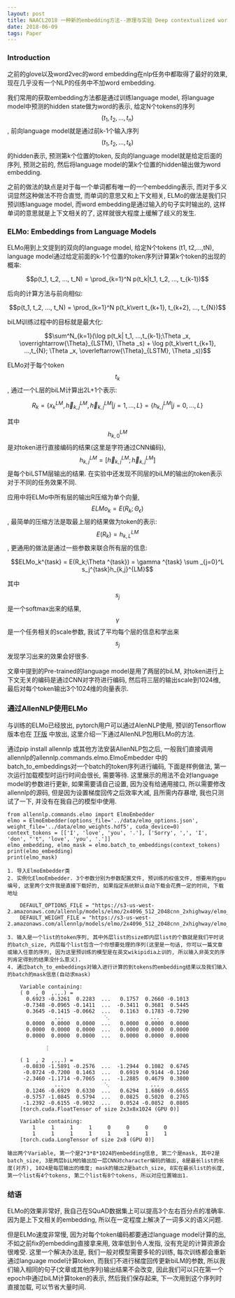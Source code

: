 ```yaml
---
layout: post
title: NAACL2018 一种新的embedding方法--原理与实验 Deep contextualized word representations (ELMo)
date: 2018-06-09
tags: Paper
---
```


### Introduction

之前的glove以及word2vec的word embedding在nlp任务中都取得了最好的效果, 现在几乎没有一个NLP的任务中不加word embedding.

我们常用的获取embedding方法都是通过训练language model, 将language model中预测的hidden state做为word的表示, 给定N个tokens的序列$$(t_1, t_2,...,t_n)$$, 前向language model就是通过前k-1个输入序列$$(t_1, t_2, ...,t_k)$$的hidden表示, 预测第k个位置的token, 反向的language model就是给定后面的序列, 预测之前的, 然后将language model的第k个位置的hidden输出做为word embedding. 

之前的做法的缺点是对于每一个单词都有唯一的一个embedding表示, 而对于多义词显然这种做法不符合直觉, 而单词的意思又和上下文相关, ELMo的做法是我们只预训练language model, 而word embedding是通过输入的句子实时输出的, 这样单词的意思就是上下文相关的了, 这样就很大程度上缓解了歧义的发生.

### ELMo: Embeddings from Language Models

ELMo用到上文提到的双向的language model, 给定N个tokens (t1, t2,...,tN),  language model通过给定前面的k-1个位置的token序列计算第k个token的出现的概率:

$$p(t_1, t_2, ..., t_N) = \prod_{k=1}^N p(t_k|t_1, t_2, ..., t_{k-1})$$

后向的计算方法与前向相似:

$$p(t_1, t_2, ..., t_N) = \prod_{k=1}^N p(t_k\vert t_{k+1}, t_{k+2}, ..., t_{N})$$

biLM训练过程中的目标就是最大化:

$$\sum^N_{k=1}(\log p(t_k| t_1, ...,t_{k-1};\Theta _x, \overrightarrow{\Theta}_{LSTM}, \Theta _s) + \log p(t_k\vert t_{k+1}, ...,t_{N}; \Theta _x, \overleftarrow{\Theta}_{LSTM}, \Theta _s))$$

ELMo对于每个token $$t_k$$, 通过一个L层的biLM计算出2L+1个表示:

$$R_k = \{x_k^{LM}, \overrightarrow{h}_{k,j}^{LM}, \overleftarrow{h}_{k, j}^{LM} \vert j=1, ..., L\} = \{h_{k,j}^{LM} \vert j=0,..., L\}$$

其中$$h_{k,0}^{LM}$$ 是对token进行直接编码的结果(这里是字符通过CNN编码), $$h_{k,j}^{LM} = [\overrightarrow{h}_{k,j}^{LM}; \overleftarrow{h}_{k, j}^{LM}]$$ 是每个biLSTM层输出的结果. 在实验中还发现不同层的biLM的输出的token表示对于不同的任务效果不同.

应用中将ELMo中所有层的输出R压缩为单个向量, $$ELMo_k = E(R_k;\Theta _\epsilon)$$, 最简单的压缩方法是取最上层的结果做为token的表示: $$E(R_k) = h_{k,L}^{LM}$$, 更通用的做法是通过一些参数来联合所有层的信息:

$$ELMo_k^{task} = E(R_k;\Theta ^{task}) = \gamma ^{task} \sum _{j=0}^L s_j^{task}h_{k,j}^{LM}$$

其中$$s_j$$是一个softmax出来的结果, $$\gamma$$是一个任务相关的scale参数, 我试了平均每个层的信息和学出来$$s_j$$发现学习出来的效果会好很多.

文章中提到的Pre-trained的language model是用了两层的biLM, 对token进行上下文无关的编码是通过CNN对字符进行编码, 然后将三层的输出scale到1024维, 最后对每个token输出3个1024维的向量表示.

### 通过AllenNLP使用ELMo

与训练的ELMo已经放出, pytorch用户可以通过AlenNLP使用, 预训的Tensorflow版本也在 [TF版](https://github.com/allenai/bilm-tf) 中放出, 这里介绍一下通过AllenNLP包用ELMo的方法.

通过pip install allennlp 或其他方法安装AllenNLP包之后, 一般我们直接调用allennlp的allennlp.commands.elmo.ElmoEmbedder 中的batch_to_embeddings对一个batch的token序列进行编码, 下面是样例做法, 第一次运行加载模型时运行时间会很长, 需要等待. 这里展示的用法不会对language model的参数进行更新, 如果需要请自己设置, 因为没有给通用接口, 所以需要修改allennlp的源码, 但是因为设置梯度回传之后效率大减, 且所需内存暴增, 我也只测试了一下, 并没有在我自己的模型中使用.

```
from allennlp.commands.elmo import ElmoEmbedder
elmo = ElmoEmbedder(options_file='../data/elmo_options.json', weight_file='../data/elmo_weights.hdf5', cuda_device=0)
context_tokens = [['I', 'love', 'you', '.'], ['Sorry', ',', 'I', 'don', "'t", 'love', 'you', '.']]
elmo_embedding, elmo_mask = elmo.batch_to_embeddings(context_tokens)
print(elmo_embedding)
print(elmo_mask)

1. 导入ElmoEmbedder类
2. 实例化ElmoEmbedder. 3个参数分别为参数配置文件, 预训练的权值文件, 想要用的gpu编号, 这里两个文件我是直接下载好的, 如果指定系统默认自动下载会花费一定的时间, 下载地址
   
    DEFAULT_OPTIONS_FILE = "https://s3-us-west-2.amazonaws.com/allennlp/models/elmo/2x4096_512_2048cnn_2xhighway/elmo_2x4096_512_2048cnn_2xhighway_options.json"
    DEFAULT_WEIGHT_FILE = "https://s3-us-west-2.amazonaws.com/allennlp/models/elmo/2x4096_512_2048cnn_2xhighway/elmo_2x4096_512_2048cnn_2xhighway_weights.hdf5"
    
3. 输入是一个list的token序列, 其中外层list的size即内层list的个数就是我们平时说的batch_size, 内层每个list包含一个你想要处理的序列(这里是一句话, 你可以一篇文章或输入任意的序列, 因为这里预训练的模型是在英文wikipidia上训的, 所以输入非英文的序列肯定得到的结果没什么意义).
4. 通过batch_to_embeddings对输入进行计算的到tokens的embedding结果以及我们输入的batch的mask信息(自动求mask)

    Variable containing:
    ( 0  , 0  ,.,.) = 
      0.6923 -0.3261  0.2283  ...   0.1757  0.2660 -0.1013
     -0.7348 -0.0965 -0.1411  ...  -0.3411  0.3681  0.5445
      0.3645 -0.1415 -0.0662  ...   0.1163  0.1783 -0.7290
               ...             ⋱             ...          
      0.0000  0.0000  0.0000  ...   0.0000  0.0000  0.0000
      0.0000  0.0000  0.0000  ...   0.0000  0.0000  0.0000
      0.0000  0.0000  0.0000  ...   0.0000  0.0000  0.0000
      
            ⋮  

    ( 1  , 2  ,.,.) = 
     -0.0830 -1.5891 -0.2576  ...  -1.2944  0.1082  0.6745
     -0.0724 -0.7200  0.1463  ...   0.6919  0.9144 -0.1260
     -2.3460 -1.1714 -0.7065  ...  -1.2885  0.4679  0.3800
               ...             ⋱             ...          
      0.1246 -0.6929  0.6330  ...   0.6294  1.6869 -0.6655
     -0.5757 -1.0845  0.5794  ...   0.0825  0.5020  0.2765
     -1.2392 -0.6155 -0.9032  ...   0.0524 -0.0852  0.0805
    [torch.cuda.FloatTensor of size 2x3x8x1024 (GPU 0)]

    Variable containing:
        1     1     1     1     0     0     0     0
        1     1     1     1     1     1     1     1
    [torch.cuda.LongTensor of size 2x8 (GPU 0)]

输出两个Variable, 第一个是2*3*8*1024的embedding信息, 第二个是mask, 其中2是batch_size, 3是两层biLM的输出加一层CNN对character编码的输出, 8是最长list的长度(对齐), 1024是每层输出的维度; mask的输出2是batch_size, 8实在最长list的长度, 第一个list有4个tokens, 第二个list有8个tokens, 所以对应位置输出1.

```

### 结语

ELMo的效果非常好, 我自己在SQuAD数据集上可以提高3个左右百分点的准确率. 因为是上下文相关的embedding, 所以在一定程度上解决了一词多义的语义问题. 

但是ELMo速度非常慢, 因为对每个token编码都要通过language model计算的出, 不如之前fix的embedding直接拿来用, 效率低到令人发指, 没有充足的计算资源会很难受. 这里一个解决办法是, 我们一般对模型需要多轮的训练, 每次训练都会重新通过language model计算token, 而我们不进行梯度回传更新biLM的参数, 所以我们输入相同的句子(文章或其他序列)输出结果不会改变, 因此我们可以只在第一个epoch中通过biLM计算token的表示, 然后我们保存起来, 下一次用到这个序列时直接加载, 可以节省大量时间.

